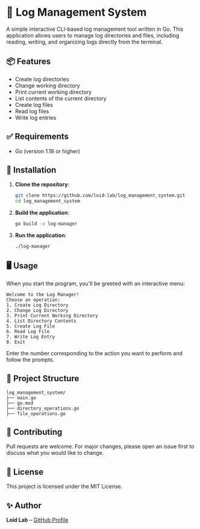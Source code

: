 # 📝 Log Management System

A simple interactive CLI-based log management tool written in Go. This application allows users to manage log directories and files, including reading, writing, and organizing logs directly from the terminal.

## 📦 Features

- Create log directories
- Change working directory
- Print current working directory
- List contents of the current directory
- Create log files
- Read log files
- Write log entries

## ✅ Requirements

- Go (version 1.18 or higher)

## 🚀 Installation

1. **Clone the repository**:
   ```bash
   git clone https://github.com/loid-lab/log_management_system.git
   cd log_management_system
   ```

2. **Build the application**:
   ```bash
   go build -o log-manager
   ```

3. **Run the application**:
   ```bash
   ./log-manager
   ```

## 🖥️ Usage

When you start the program, you'll be greeted with an interactive menu:

```
Welcome to the Log Manager!
Choose an operation:
1. Create Log Directory
2. Change Log Directory
3. Print Current Working Directory
4. List Directory Contents
5. Create Log File
6. Read Log File
7. Write Log Entry
8. Exit
```

Enter the number corresponding to the action you want to perform and follow the prompts.

## 📁 Project Structure

```
log_management_system/
├── main.go
├── go.mod
├── directory_operations.go
├── file_operations.go

```

## 🤝 Contributing

Pull requests are welcome. For major changes, please open an issue first to discuss what you would like to change.

## 📄 License

This project is licensed under the MIT License.

## ✨ Author

**Loid Lab** – [GitHub Profile](https://github.com/loid-lab)
